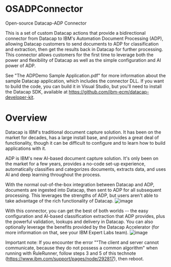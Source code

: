 # OSADPConnector
Open-source Datacap-ADP Connector

This is a set of custom Datacap actions that provide a bidirectional connector from Datacap to IBM's Automation Document Processing (ADP), allowing Datacap customers to send documents to ADP for classification and extraction, then get the results back in Datacap for further processing. This connector allows customers for the first time to leverage both the power and flexibility of Datacap as well as the simple configuration and AI power of ADP.

See "The ADPDemo Sample Application.pdf" for more information about the sample Datacap application, which includes the connector DLL. If you want to build the code, you can build it in Visual Studio, but you'll need to install the Datacap SDK, available at https://github.com/ibm-ecm/datacap-developer-kit.

# Overview
Datacap is IBM's traditional document capture solution. It has been on the market for decades, has a large install base, and provides a great deal of functionality, though it can be difficult to configure and to learn how to build applications with it.

ADP is IBM's new AI-based document capture solution. It's only been on the market for a few years, provides a no-code set-up experience, automatically classifies and categorizes documents, extracts data, and uses AI and deep learning throughout the process.

With the normal out-of-the-box integration between Datacap and ADP, documents are ingested into Datacap, then sent to ADP for all subsequent processing. This leverages the strengths of ADP, but users aren't able to take advantage of the rich functionality of Datacap.
![image](https://github.com/IBM/Datacap-ADP-Connector/assets/40502969/d57a0b7c-7d4d-461d-890a-d8d3c35c0410)

With this connector, you can get the best of both worlds -- the easy configuration and AI-based classification extraction that ADP provides, plus the powerful validation, lookups and delivery in Datacap. You can also optionally leverage the benefits provided by the Datacap Accelerator (for more information on that, see your IBM Expert Labs team).
![image](https://github.com/IBM/Datacap-ADP-Connector/assets/40502969/4ce1748e-7e5e-4c32-8f07-7c4d0ca86bb7)

Important note: If you encounter the error ""The client and server cannot communicate, because they do not possess a common algorithm" when running with RuleRunner, follow steps 3 and 5 of this technote (https://www.ibm.com/support/pages/node/292817), then reboot.
